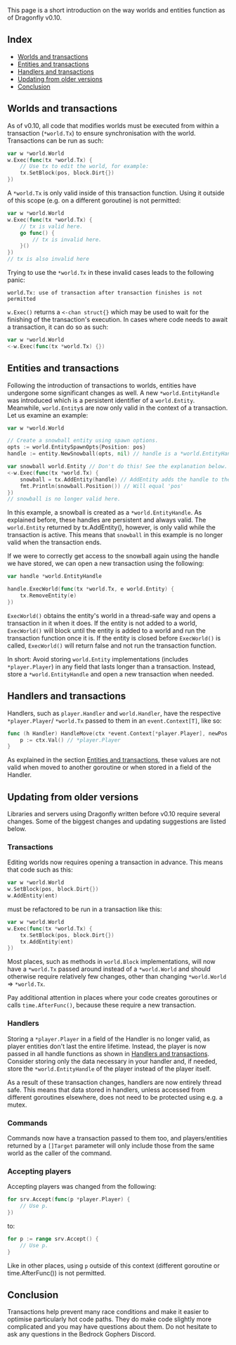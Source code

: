 This page is a short introduction on the way worlds and entities function as of
Dragonfly v0.10.

## Index
* [Worlds and transactions](#worlds-and-transactions)
* [Entities and transactions](#entities-and-transactions)
* [Handlers and transactions](#handlers-and-transactions)
* [Updating from older versions](#updating-from-older-versions)
* [Conclusion](#conclusion)

## Worlds and transactions
As of v0.10, all code that modifies worlds must be executed from within a
transaction (`*world.Tx`) to ensure synchronisation with the world. Transactions
can be run as such:
```go
var w *world.World
w.Exec(func(tx *world.Tx) {
	// Use tx to edit the world, for example:
	tx.SetBlock(pos, block.Dirt{})
})
```
A `*world.Tx` is only valid inside of this transaction function. Using it outside 
of this scope (e.g. on a different goroutine) is not permitted:
```go
var w *world.World
w.Exec(func(tx *world.Tx) {
	// tx is valid here.
	go func() {
		// tx is invalid here.
    }()
})
// tx is also invalid here
```
Trying to use the `*world.Tx` in these invalid cases leads to the following panic:
```
world.Tx: use of transaction after transaction finishes is not permitted
```

`w.Exec()` returns a `<-chan struct{}` which may be used to wait for the finishing
of the transaction's execution. In cases where code needs to await a transaction,
it can do so as such:
```go
var w *world.World
<-w.Exec(func(tx *world.Tx) {})
```

## Entities and transactions
Following the introduction of transactions to worlds, entities have undergone some
significant changes as well. A new `*world.EntityHandle` was introduced which is
a persistent identifier of a `world.Entity`. Meanwhile, `world.Entity`s are now
only valid in the context of a transaction. Let us examine an example:
```go
var w *world.World

// Create a snowball entity using spawn options.
opts := world.EntitySpawnOpts{Position: pos}
handle := entity.NewSnowball(opts, nil) // handle is a *world.EntityHandle

var snowball world.Entity // Don't do this! See the explanation below.
<-w.Exec(func(tx *world.Tx) {
	snowball = tx.AddEntity(handle) // AddEntity adds the handle to the world and returns a world.Entity.
	fmt.Println(snowball.Position()) // Will equal 'pos'
})
// snowball is no longer valid here.
```
In this example, a snowball is created as a `*world.EntityHandle`. As explained before, 
these handles are persistent and always valid. The `world.Entity` returned by tx.AddEntity(),
however, is only valid while the transaction is active. This means that `snowball` in
this example is no longer valid when the transaction ends.

If we were to correctly get access to the snowball again using the handle we have
stored, we can open a new transaction using the following:
```go
var handle *world.EntityHandle

handle.ExecWorld(func(tx *world.Tx, e world.Entity) {
	tx.RemoveEntity(e)
})
```
`ExecWorld()` obtains the entity's world in a thread-safe way and opens a transaction
in it when it does. If the entity is not added to a world, `ExecWorld()` will block until
the entity is added to a world and run the transaction function once it is. If the
entity is closed before `ExecWorld()` is called, `ExecWorld()` will return false and not
run the transaction function.

In short: Avoid storing `world.Entity` implementations (includes `*player.Player`) in
any field that lasts longer than a transaction. Instead, store a `*world.EntityHandle` and
open a new transaction when needed.

## Handlers and transactions
Handlers, such as `player.Handler` and `world.Handler`, have the respective `*player.Player`/
`*world.Tx` passed to them in an `event.Context[T]`, like so:
```go
func (h Handler) HandleMove(ctx *event.Context[*player.Player], newPos mgl64.Vec3, newRot cube.Rotation) {
	p := ctx.Val() // *player.Player
}
```
As explained in the section [Entities and transactions](#entities-and-transactions), these
values are not valid when moved to another goroutine or when stored in a field of the Handler.

## Updating from older versions
Libraries and servers using Dragonfly written before v0.10 require several changes.
Some of the biggest changes and updating suggestions are listed below.

### Transactions
Editing worlds now requires opening a transaction in advance. This means that code
such as this:
```go
var w *world.World
w.SetBlock(pos, block.Dirt{})
w.AddEntity(ent)
```
must be refactored to be run in a transaction like this:
```go
var w *world.World
w.Exec(func(tx *world.Tx) {
	tx.SetBlock(pos, block.Dirt{})
	tx.AddEntity(ent)
})
```

Most places, such as methods in `world.Block` implementations, will now have a 
`*world.Tx` passed around instead of a `*world.World` and should otherwise require
relatively few changes, other than changing `*world.World` => `*world.Tx`.

Pay additional attention in places where your code creates goroutines or calls
`time.AfterFunc()`, because these require a new transaction.

### Handlers
Storing a `*player.Player` in a field of the Handler is no longer valid, as player
entities don't last the entire lifetime. Instead, the player is now passed in all
handle functions as shown in [Handlers and transactions](#handlers-and-transactions).
Consider storing only the data necessary in your handler and, if needed, store
the `*world.EntityHandle` of the player instead of the player itself.

As a result of these transaction changes, handlers are now entirely thread safe.
This means that data stored in handlers, unless accessed from different goroutines
elsewhere, does not need to be protected using e.g. a mutex.

### Commands
Commands now have a transaction passed to them too, and players/entities returned by
a `[]Target` parameter will only include those from the same world as the caller of
the command.

### Accepting players
Accepting players was changed from the following:
```go
for srv.Accept(func(p *player.Player) {
	// Use p.
})
```
to:
```go
for p := range srv.Accept() {
	// Use p.
}
```
Like in other places, using `p` outside of this context (different goroutine or
time.AfterFunc()) is not permitted.

## Conclusion
Transactions help prevent many race conditions and make it easier to optimise 
particularly hot code paths. They do make code slightly more complicated and 
you may have questions about them. Do not hesitate to ask any questions in the 
Bedrock Gophers Discord.